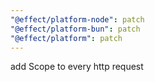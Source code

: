 ```yaml
---
"@effect/platform-node": patch
"@effect/platform-bun": patch
"@effect/platform": patch
---
```


add Scope to every http request
